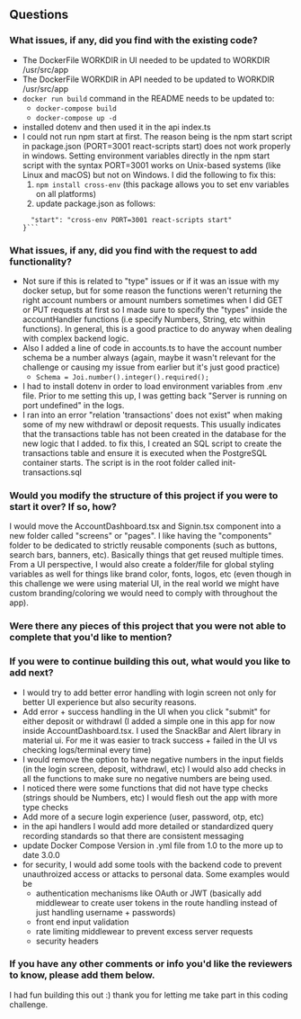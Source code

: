 ## Questions

### What issues, if any, did you find with the existing code?
- The DockerFile WORKDIR in UI needed to be updated to WORKDIR /usr/src/app
- The DockerFile WORKDIR in API needed to be updated to WORKDIR /usr/src/app
- ```docker run build``` command in the README needs to be updated to:
  - ```docker-compose build```
  - ```docker-compose up -d```
- installed dotenv and then used it in the api index.ts
- I could not run npm start at first. The reason being is the npm start script in package.json (PORT=3001 react-scripts start) does not work properly in windows. Setting environment variables directly in the npm start script with the syntax PORT=3001 works on Unix-based systems (like Linux and macOS) but not on Windows. I did the following to fix this:
  1. ```npm install cross-env``` (this package allows you to set env variables on all platforms)
  2. update package.json as follows:
    ``` "scripts": {
      "start": "cross-env PORT=3001 react-scripts start"
    }``` 

### What issues, if any, did you find with the request to add functionality?
- Not sure if this is related to "type" issues or if it was an issue with my docker setup, but for some reason the functions weren't returning the right account numbers or amount numbers sometimes when I did GET or PUT requests at first so I made sure to specify the "types" inside the accountHandler functions (i.e specify Numbers, String, etc within functions). In general, this is a good practice to do anyway when dealing with complex backend logic. 
- Also I added a line of code in accounts.ts to have the account number schema be a number always (again, maybe it wasn't relevant for the challenge or causing my issue from earlier but it's just good practice)
  - ```Schema = Joi.number().integer().required();```
- I had to install dotenv in order to load environment variables from .env file. Prior to me setting this up, I was getting back "Server is running on port undefined" in the logs.
- I ran into an error "relation 'transactions' does not exist" when making some of my new withdrawl or deposit requests. This usually indicates that the transactions table has not been created in the database for the new logic that I added. to fix this, I created an SQL script to create the transactions table and ensure it is executed when the PostgreSQL container starts. The script is in the root folder called init-transactions.sql

### Would you modify the structure of this project if you were to start it over? If so, how?
I would move the AccountDashboard.tsx and Signin.tsx component into a new folder called "screens" or "pages". I like having the "components" folder to be dedicated to strictly 
reusable components (such as buttons, search bars, banners, etc). Basically things that get reused multiple times. From a UI perspective, I would also create a folder/file for global styling variables as well for things like brand color, fonts, logos, etc (even though in this challenge we were using material UI, in the real world we might have custom branding/coloring we would need to comply with throughout the app).

### Were there any pieces of this project that you were not able to complete that you'd like to mention?

### If you were to continue building this out, what would you like to add next?
- I would try to add better error handling with login screen not only for better UI experience but also security reasons.
- Add error + success handling in the UI when you click "submit" for either deposit or withdrawl (I added a simple one in this app for now inside AccountDashboard.tsx. I used the SnackBar and Alert library in material ui. For me it was easier to track success + failed in the UI vs checking logs/terminal every time)
- I would remove the option to have negative numbers in the input fields (in the login screen, deposit, withdrawl, etc) I would also add checks in all the functions to make sure no negative numbers are being used.
- I noticed there were some functions that did not have type checks (strings should be Numbers, etc) I would flesh out the app with more type checks 
- Add more of a secure login experience (user, password, otp, etc)
- in the api handlers I would add more detailed or standardized query recording standards so that there are consistent messaging
- update Docker Compose Version in .yml file from 1.0 to the more up to date 3.0.0
- for security, I would add some tools with the backend code to prevent unauthroized access or attacks to personal data. Some examples would be 
  - authentication mechanisms like OAuth or JWT (basically add middlewear to create user tokens in the route handling instead of just handling username + passwords)
  - front end input validation
  - rate limiting middlewear to prevent excess server requests
  - security headers

### If you have any other comments or info you'd like the reviewers to know, please add them below.
I had fun building this out :) thank you for letting me take part in this coding challenge.